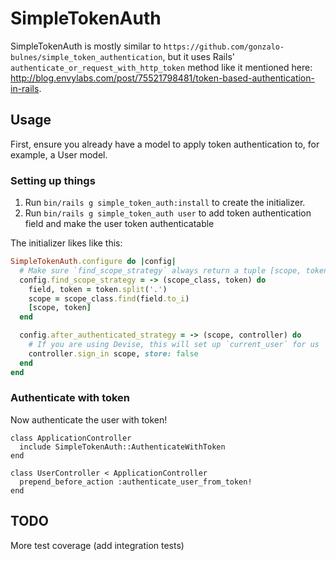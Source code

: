 # SimpleTokenAuth

SimpleTokenAuth is mostly similar to `https://github.com/gonzalo-bulnes/simple_token_authentication`, but it uses Rails' `authenticate_or_request_with_http_token` method like it mentioned here: http://blog.envylabs.com/post/75521798481/token-based-authentication-in-rails.

## Usage

First, ensure you already have a model to apply token authentication to, for example, a User model.

### Setting up things

1. Run `bin/rails g simple_token_auth:install` to create the initializer.
2. Run `bin/rails g simple_token_auth user` to add token authentication field and make the user token authenticatable

The initializer likes like this:

```ruby
SimpleTokenAuth.configure do |config|
  # Make sure `find_scope_strategy` always return a tuple [scope, token]
  config.find_scope_strategy = -> (scope_class, token) do
    field, token = token.split('.')
    scope = scope_class.find(field.to_i)
    [scope, token]
  end

  config.after_authenticated_strategy = -> (scope, controller) do
    # If you are using Devise, this will set up `current_user` for us
    controller.sign_in scope, store: false
  end
end
```

### Authenticate with token

Now authenticate the user with token!

```
class ApplicationController
  include SimpleTokenAuth::AuthenticateWithToken
end

class UserController < ApplicationController
  prepend_before_action :authenticate_user_from_token!
end
```

## TODO

More test coverage (add integration tests)
